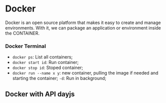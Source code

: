 # Docker

Docker is an open source platform that makes it easy to create and manage environments. With it, we can package an application or environment inside the CONTAINER.

### Docker Terminal

- `docker ps`: List all containers;
- `docker start id`: Run container;
- `docker stop id`: Stoped container;
- `docker run --name x y`: new container, pulling the image if needed and starting the container;
`-d`: Run in background;

## Docker with API dayjs

